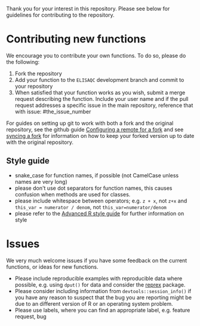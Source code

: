 Thank you for your interest in this repository.
Please see below for guidelines for contributing to the repository. 

# Contributing new functions
We encourage you to contribute your own functions. 
To do so, please do the following: 

 1. Fork the repository
2. Add your function to the `ELISAQC` development branch and commit to your repository
 3. When satisfied that your function works as you wish, submit a merge request describing the function. 
    Include your user name and if the pull request addresses a specific issue in the main repository, reference that with issue: #the_issue_number

For guides on setting up git to work with both a fork and the original repository, see the github guide [Configuring a remote for a fork](https://help.github.com/articles/configuring-a-remote-for-a-fork/) and see [syncing a fork](https://help.github.com/articles/syncing-a-fork/) for information on how to keep your forked version up to date with the original repository.

## Style guide

 * snake_case for function names, if possible (not CamelCase unless names are very long)
 * please don't use dot separators for function names, this causes confusion when methods are used for classes. 
 * please include whitespace between operators; e.g. `z + x`, not `z+x` and `this_var = numerator / denom`, not `this_var=numerator/denom`
 * please refer to the [Advanced R style guide](http://adv-r.had.co.nz/Style.html) for further information on style

# Issues

We very much welcome issues if you have some feedback on the current functions, or ideas for new functions. 

 * Please include reproducible examples with reproducible data where possible, e.g. using `dput()` for data and consider the [reprex](http://reprex.tidyverse.org/) package. 
 * Please consider including information from `devtools::session_info()` if you have any reason to suspect that the bug you are reporting might be due to an different version of R or an operating system problem.
 * Please use labels, where you can find an appropriate label, e.g. feature request, bug
